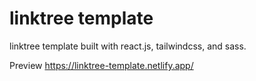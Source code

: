 # linktree template

linktree template built with react.js, tailwindcss, and sass.

Preview
https://linktree-template.netlify.app/

